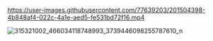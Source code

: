https://user-images.githubusercontent.com/77639203/201504398-4b848af4-022c-4a1e-aed5-fe531bd72f16.mp4

![315321002_466034118748993_3739446098255787610_n](https://user-images.githubusercontent.com/77639203/201504401-51fb1314-9197-4ac0-adf1-32ce9db81e9d.jpg)


